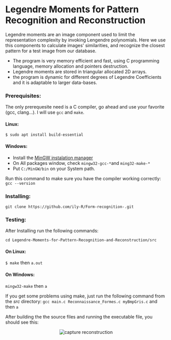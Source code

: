 # Legendre Moments for Pattern Recognition and Reconstruction

Legendre moments are an image component used to limit the representation complexity by invoking Lengendre polynomials. Here we use this components to calculate images' similarities, and recognize the closest pattern for a test image from our database.

* The program is very memory efficient and fast, using C programming language, memory allocation and pointers destruction. 
* Legendre moments are stored in triangular allocated 2D arrays.
* the program is dynamic for different degrees of Legendre Coefficients and it is adaptable to larger data-bases.


### Prerequisites:

The only prerequesite need is a C compiler, go ahead and use your favorite (gcc, clang...). I will use ``gcc`` and ``make``.

#### Linux:

```
$ sudo apt install build-essential
```

#### Windows:

* Install the [MinGW instalation manager](https://osdn.net/projects/mingw/releases/)
* On All packages window, check `mingw32-gcc-*`and `ming32-make-*` 
* Put `C:/MinGW/bin` on your System path.

Run this command to make sure you have the compiler working correctly: `gcc --version`
### Installing:

`git clone https://github.com/ily-R/Form-recognition-.git`

### Testing:

After Installing run the following commands:

`cd Legendre-Moments-for-Pattern-Recognition-and-Reconstruction/src`
#### On Linux: 
`$ make` then `a.out`
#### On Windows:
`mingw32-make` then `a`

If you get some problems using make, just run the following command from the *src* directory:
`gcc main.c Reconnaissance_Formes.c myBmpGris.c` and then `a`

After building the the source files and running the executable file, you should see this:
<p align="center">
  <img src="https://github.com/ily-R/Legendre-Moments-for-Pattern-Recognition-and-Reconstruction/blob/master/readMe_data/Capture1.JPG?raw=true" alt="capture reconstruction"/>
</p>
